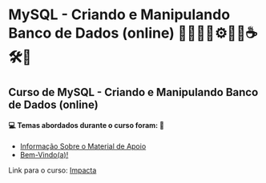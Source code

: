 # MySQL - Criando e Manipulando Banco de Dados (online) 🧑🏻‍💻🎲⚙️🤖🤯☕🛠️💾
## Curso de MySQL - Criando e Manipulando Banco de Dados (online)
#### 💻 Temas abordados durante o curso foram: 🚀
- [Informação Sobre o Material de Apoio](https://github.com/romulovieira777/MySQL_Criando_e_Manipulando_Banco_de_Dados_Online/tree/main/Informacao_Sobre_o_Material_de_Apoio)
- [Bem-Vindo(a)!](https://github.com/romulovieira777/MySQL_Criando_e_Manipulando_Banco_de_Dados_Online/tree/main/Bem_Vindo_A)

Link para o curso: [Impacta](https://www.impacta.com.br/cursos/mysql-criando-e-manipulando-banco-de-dados-online)
